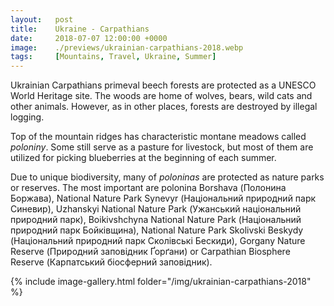 ```yaml
---
layout:   post
title:    Ukraine - Carpathians
date:     2018-07-07 12:00:00 +0000
image:    ./previews/ukrainian-carpathians-2018.webp
tags:     [Mountains, Travel, Ukraine, Summer]
---
```

Ukrainian Carpathians primeval beech forests are protected as a UNESCO World Heritage site. The woods are home of wolves, bears, wild cats and other animals. However, as in other places, forests are destroyed by illegal logging.

Top of the mountain ridges has characteristic montane meadows called *poloniny*. Some still serve as a pasture for livestock, but most of them are utilized for picking blueberries at the beginning of each summer.

Due to unique biodiversity, many of *poloninas* are protected as nature parks or reserves. The most important are polonina Borshava (Полонина Боржава), National Nature Park Synevyr (Національний природний парк Синевир), Uzhanskyi National Nature Park (Ужанський національний природний парк), Boikivshchyna National Nature Park (Національний природний парк Бойківщина), National Nature Park Skolivski Beskydy (Національний природний парк Сколівські Бескиди), Gorgany Nature Reserve (Природний заповідник Ґорґани) or Carpathian Biosphere Reserve (Карпатський біосферний заповідник).

<div class="row">
    <article class="article col col-12 col-t-12">
    {% include image-gallery.html folder="/img/ukrainian-carpathians-2018" %}
    </article>
</div>
